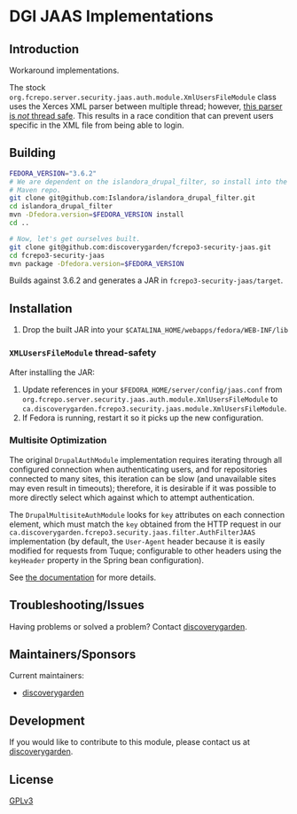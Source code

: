 # DGI JAAS Implementations

## Introduction

Workaround implementations.

The stock `org.fcrepo.server.security.jaas.auth.module.XmlUsersFileModule` class uses the Xerces XML parser between multiple thread; however, [this parser is _not_ thread safe](https://issues.apache.org/jira/browse/XERCESJ-211?focusedCommentId=33322&page=com.atlassian.jira.plugin.system.issuetabpanels:comment-tabpanel#comment-33322). This results in a race condition that can prevent users specific in the XML file from being able to login.

## Building

```bash
FEDORA_VERSION="3.6.2"
# We are dependent on the islandora_drupal_filter, so install into the local
# Maven repo.
git clone git@github.com:Islandora/islandora_drupal_filter.git
cd islandora_drupal_filter
mvn -Dfedora.version=$FEDORA_VERSION install
cd ..

# Now, let's get ourselves built.
git clone git@github.com:discoverygarden/fcrepo3-security-jaas.git
cd fcrepo3-security-jaas
mvn package -Dfedora.version=$FEDORA_VERSION
```

Builds against 3.6.2 and generates a JAR in `fcrepo3-security-jaas/target`.

## Installation

1. Drop the built JAR into your `$CATALINA_HOME/webapps/fedora/WEB-INF/lib`

### `XMLUsersFileModule` thread-safety

After installing the JAR:

1. Update references in your `$FEDORA_HOME/server/config/jaas.conf` from `org.fcrepo.server.security.jaas.auth.module.XmlUsersFileModule` to `ca.discoverygarden.fcrepo3.security.jaas.module.XmlUsersFileModule`.
2. If Fedora is running, restart it so it picks up the new configuration.

### Multisite Optimization

The original `DrupalAuthModule` implementation requires iterating through all configured connection when authenticating users, and for repositories connected to many sites, this iteration can be slow (and unavailable sites may even result in timeouts); therefore, it is desirable if it was possible to more directly select which against which to attempt authentication.

The `DrupalMultisiteAuthModule` looks for `key` attributes on each connection element, which must match the `key` obtained from the HTTP request in our `ca.discoverygarden.fcrepo3.security.jaas.filter.AuthFilterJAAS` implementation (by default, the `User-Agent` header because it is easily modified for requests from Tuque; configurable to other headers using the `keyHeader` property in the Spring bean configuration).

See [the documentation](/docs/multisite-optimization.md) for more details.

## Troubleshooting/Issues

Having problems or solved a problem? Contact [discoverygarden](http://support.discoverygarden.ca).

## Maintainers/Sponsors

Current maintainers:

* [discoverygarden](http://www.discoverygarden.ca)

## Development

If you would like to contribute to this module, please contact us at [discoverygarden](http://support.discoverygarden.ca).

## License

[GPLv3](http://www.gnu.org/licenses/gpl-3.0.txt)
